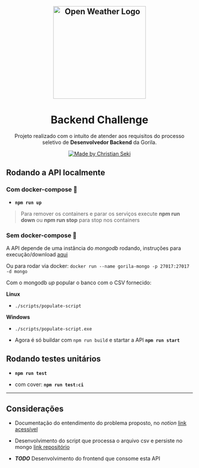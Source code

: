 <h2 align="center">
  <a href="https://vizir.com.br/">
    <img alt="Open Weather Logo" src="https://gorila.com.br/wp-content/uploads/LogoGorila.svg" width="250px" />
  </a>
</h2>
<h1 align="center">
  Backend Challenge
</h1>

<p align="center">Projeto realizado com o intuito de atender aos requisitos do processo seletivo de <strong>Desenvolvedor Backend</strong> da Gorila.</p>

<p align="center">
  <a href="https://github.com/iamseki">
    <img alt="Made by Christian Seki" src="https://img.shields.io/badge/made%20by-Christian%20Seki-brightgreen">
  </a>
</p>

## Rodando a API localmente

### Com docker-compose :whale2:

- **`npm run up`**

>Para remover os containers e parar os serviços execute **npm run down** ou **npm run stop** para stop nos containers

### Sem docker-compose :hammer:

A API depende de uma instância do *mongodb* rodando, instruções para execução/download [aqui](https://www.mongodb.com/try/download/community)

Ou para rodar via docker: `docker run --name gorila-mongo -p 27017:27017 -d mongo`

Com o mongodb *up* popular o banco com o CSV fornecido:

**Linux**

  - `./scripts/populate-script`

**Windows**

  - `./scripts/populate-script.exe`

- Agora é só buildar com `npm run build` e startar a API **`npm run start`**
## Rodando testes unitários 

- **`npm run test`**

- com cover: **`npm run test:ci`**

---

## Considerações

- Documentação do entendimento do problema proposto, no *notion* [link acessível](https://www.notion.so/chriseki/Gorila-Back-End-Challenge-4ceb0bb4fe6a4d65b3d3cb0e2f693a0c)

- Desenvolvimento do script que processa o arquivo csv e persiste no mongo [link repositório](https://github.com/iamseki/csv-to-db)

- ***TODO*** Desenvolvimento do frontend que consome esta API